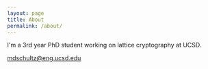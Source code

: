```yaml
---
layout: page
title: About
permalink: /about/
---
```


I'm a 3rd year PhD student working on lattice cryptography at UCSD.

[mdschultz@eng.ucsd.edu](mailto:mdschultz@eng.ucsd.edu)
